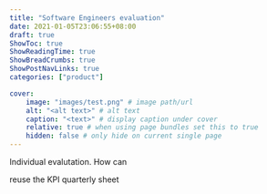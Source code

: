 ```yaml
---
title: "Software Engineers evaluation"
date: 2021-01-05T23:06:55+08:00
draft: true
ShowToc: true
ShowReadingTime: true
ShowBreadCrumbs: true
ShowPostNavLinks: true  
categories: ["product"]

cover:
    image: "images/test.png" # image path/url
    alt: "<alt text>" # alt text
    caption: "<text>" # display caption under cover
    relative: true # when using page bundles set this to true
    hidden: false # only hide on current single page
---
```


Individual evalutation.
How can

reuse the KPI quarterly sheet
<!--more-->